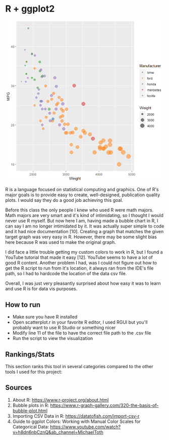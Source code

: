 # R + ggplot2
![Graph created in R](../img/R.PNG)

R is a language focused on statistical computing and graphics. One of R's major goals is to provide easy to create, well-designed, publication quality plots. I would say they do a good job achieving this goal.

Before this class the only people I knew who used R were math majors. Math majors are very smart and it's kind of intimidating, so I thought I would never use R myself. But now here I am, having made a bubble chart in R, I can say I am no longer intimidated by it. It was actually super simple to code and it had nice documentation [10]. Creating a graph that matches the given target graph was very easy in R. However, there may be some slight bias here because R was used to make the original graph.

I did face a little trouble getting my custom colors to work in R, but I found a YouTube tutorial that made it easy [12]. YouTube seems to have a lot of good R content. Another problem I had, was I could not figure out how to get the R script to run from it's location, it always ran from the IDE's file path, so I had to hardcode the location of the data csv file.

Overall, I was just very pleasantly surprised about how easy it was to learn and use R is for data vis purposes.

## How to run
- Make sure you have R installed
- Open scatterplot.r in your favorite R editor, I used RGUI but you'll probably want to use R Studio or something nicer
- Modify line 11 of the file to have the correct file path to the .csv file
- Run the script to view the visualization

## Rankings/Stats
This section ranks this tool in several categories compared to the other tools I used for this project:

## Sources
1. About R: https://www.r-project.org/about.html
2. Bubble plots in R: https://www.r-graph-gallery.com/320-the-basis-of-bubble-plot.html
3. Importing CSV Data in R: https://datatofish.com/import-csv-r
4. Guide to ggplot Colors: Working with Manual Color Scales for Categorical Data:
 https://www.youtube.com/watch?v=h8dn6nbCznQ&ab_channel=MichaelToth
